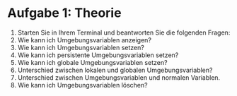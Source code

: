 # Aufgabe 1: Theorie

1. Starten Sie in Ihrem Terminal und beantworten Sie die folgenden Fragen:
2. Wie kann ich Umgebungsvariablen anzeigen?
3. Wie kann ich Umgebungsvariablen setzen?
4. Wie kann ich persistente Umgebungsvariablen setzen?
5. Wie kann ich globale Umgebungsvariablen setzen?
6. Unterschied zwischen lokalen und globalen Umgebungsvariablen?
7. Unterschied zwischen Umgebungsvariablen und normalen Variablen.
8. Wie kann ich Umgebungsvariablen löschen?

